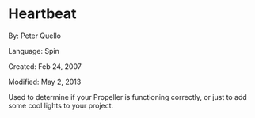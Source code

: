 # Heartbeat

By: Peter Quello

Language: Spin

Created: Feb 24, 2007

Modified: May 2, 2013

Used to determine if your Propeller is functioning correctly, or just to add some cool lights to your project.
